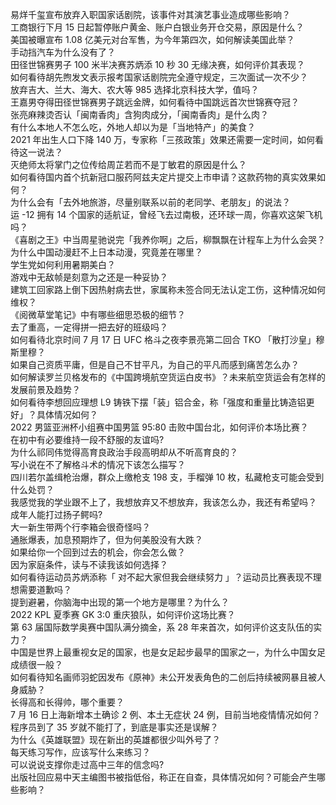 易烊千玺宣布放弃入职国家话剧院，该事件对其演艺事业造成哪些影响？  
工商银行下月 15 日起暂停账户黄金、账户白银业务开仓交易，原因是什么？  
美国被曝宣布 1.08 亿美元对台军售，为今年第四次，如何解读美国此举？  
手动挡汽车为什么没有了？  
田径世锦赛男子 100 米半决赛苏炳添 10 秒 30 无缘决赛，如何评价其表现？  
如何看待胡先煦发文表示报考国家话剧院完全遵守规定，三次面试一次不少？  
放弃吉大、兰大、海大、农大等 985 选择北京科技大学，值吗？  
王嘉男夺得田径世锦赛男子跳远金牌，如何看待中国跳远首次世锦赛夺冠？  
张亮麻辣烫否认「闽南香肉」含狗肉成分，「闽南香肉」是什么肉？  
有什么本地人不怎么吃，外地人却以为是「当地特产」的美食？  
2021 年出生人口下降 140 万，专家称「三孩政策」效果还需要一定时间，如何看待这一说法？  
灭绝师太将掌门之位传给周芷若而不是丁敏君的原因是什么？  
如何看待国内首个抗新冠口服药阿兹夫定片提交上市申请？这款药物的真实效果如何？  
为什么会有「去外地旅游，尽量别联系以前的老同学、老朋友」的说法？  
运 -12 拥有 14 个国家的适航证，曾经飞去过南极，还环球一周，你喜欢这架飞机吗？  
《喜剧之王》中当周星驰说完「我养你啊」之后，柳飘飘在计程车上为什么会哭？  
为什么中国动漫赶不上日本动漫，究竟差在哪里？  
学生党如何利用暑期美白？  
游戏中无敌帧是刻意为之还是一种妥协？  
建筑工回家路上倒下因热射病去世，家属称未签合同无法认定工伤，这种情况如何维权？  
《阅微草堂笔记》中有哪些细思恐极的细节？  
去了重高，一定得拼一把去好的班级吗？  
如何看待北京时间 7 月 17 日 UFC 格斗之夜李景亮第二回合 TKO 「散打沙皇」穆斯里穆？  
如果自己资质平庸，但是自己不甘平凡，为自己的平凡而感到痛苦怎么办？  
如何解读罗兰贝格发布的《中国跨境航空货运白皮书》？未来航空货运会有怎样的发展前景及趋势？  
如何看待李想回应理想 L9 铸铁下摆「装」铝合金，称「强度和重量比铸造铝更好」？具体情况如何？  
2022 男篮亚洲杯小组赛中国男篮 95:80 击败中国台北，如何评价本场比赛？  
在初中有必要维持一段不舒服的友谊吗?  
为什么祁同伟觉得高育良政治手段高明却从不听高育良的？  
写小说在不了解格斗术的情况下该怎么描写？  
四川若尔盖缉枪治爆，群众上缴枪支 198 支，手榴弹 10 枚，私藏枪支可能会受到什么处罚？  
我感觉我的学业跟不上了，我想放弃又不想放弃，我该怎么办，我还有希望吗？  
成年人能打过扬子鳄吗?  
大一新生带两个行李箱会很奇怪吗？  
通胀爆表，加息预期炸了，但为何美股没有大跌？  
如果给你一个回到过去的机会，你会怎么做？  
因为家庭条件，读与不读我该如何选择？  
如何看待运动员苏炳添称「 对不起大家但我会继续努力 」？运动员比赛表现不理想需要道歉吗？  
提到避暑，你脑海中出现的第一个地方是哪里？为什么？  
2022 KPL 夏季赛 GK 3:0 重庆狼队，如何评价这场比赛？  
第 63 届国际数学奥赛中国队满分摘金，系 28 年来首次，如何评价这支队伍的实力？  
中国是世界上最重视女足的国家，也是女足起步最早的国家之一，为什么中国女足成绩很一般？  
如何看待知名画师羽蛇因发布《原神》未公开发表角色的二创后持续被网暴且被人身威胁？  
长得高和长得帅，哪个重要？  
7 月 16 日上海新增本土确诊 2 例、本土无症状 24 例，目前当地疫情情况如何？  
程序员到了 35 岁就不能打了，到底是事实还是误解？  
为什么《英雄联盟》现在新出的英雄都很少叫外号了？  
每天练习写作，应该写什么来练习？  
可以说说支撑你走过高中三年的信念吗?  
出版社回应易中天主编图书被指低俗，称正在自查，具体情况如何？可能会产生哪些影响？  
